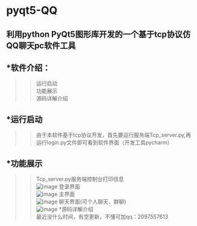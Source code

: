 # pyqt5-QQ
利用python PyQt5图形库开发的一个基于tcp协议仿QQ聊天pc软件工具<br>
----
*软件介绍：<br>
---
>>运行启动<br>
>>功能展示<br>
>>源码详解介绍<br>

*运行启动<br>
---
>>由于本软件基于tcp协议开发，首先要运行服务端Tcp_server.py,再运行login.py文件即可看到软件界面（开发工具pycharm）<br>

*功能展示<br>
----
>>Tcp_server.py服务端控制台打印信息<br>
![image](https://github.com/WEIYANLIN1996/pyqt5-QQ/blob/master/introduction-img/图片8.png)
>>登录界面<br>
![image](https://github.com/WEIYANLIN1996/pyqt5-QQ/blob/master/introduction-img/图片18.jpg)
>>主界面<br>
![image](https://github.com/WEIYANLIN1996/pyqt5-QQ/blob/master/introduction-img/图片30.jpg)
>>聊天界面(可个人聊天、群聊)<br>
![image](https://github.com/WEIYANLIN1996/pyqt5-QQ/blob/master/introduction-img/图片22.jpg)
*源码详解介绍<br>
>>最近没什么时间，有空更新，不懂可加qq：2097557613
